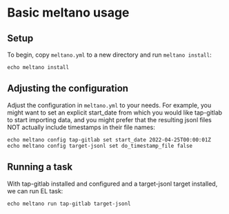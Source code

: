 # Basic meltano usage

## Setup

To begin, copy `meltano.yml` to a new directory and run `meltano install`:

```shell
echo meltano install
```

## Adjusting the configuration

Adjust the configuration in `meltano.yml` to your needs. For example, you might want to set
an explicit start_date from which you would like tap-gitlab to start importing data, and you might prefer
that the resulting jsonl files NOT actually include timestamps in their file names:

```shell
echo meltano config tap-gitlab set start_date 2022-04-25T00:00:01Z
echo meltano config target-jsonl set do_timestamp_file false
```

## Running a task

With tap-gitlab installed and configured and a target-jsonl target installed, we can run EL task:

```shell
echo meltano run tap-gitlab target-jsonl
```

